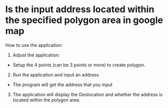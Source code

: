 # Is the input address located within the specified polygon area in google map
How to use the application:

1. Adjust the application:
- Setup the 4 points (can be 3 points or more) to create polygon.

2. Run the application and input an address
- The program will get the address that you input

3. The application will display the Geolocation and whether the address is located within the polygon area.

